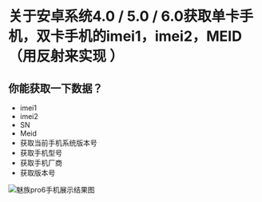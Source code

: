 关于安卓系统4.0 / 5.0 / 6.0获取单卡手机，双卡手机的imei1，imei2，MEID（用反射来实现 ）
================================================================================
##  你能获取一下数据？

* imei1
* imei2
* SN
* Meid
* 获取当前手机系统版本号
* 获取手机型号
* 获取手机厂商
* 获取版本号

![魅族pro6手机展示结果图](http://m.qpic.cn/psb?/4ce3b0e3-a39d-46c8-9241-782be9fb45d1/Z280nLHPIZvhfmxA7f7FxUNC0F7d48FMVof7f8ySAGU!/b/dGcBAAAAAAAA&bo=gAJxBAAAAAARB8c!&rf=viewer_4)

